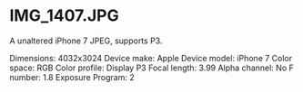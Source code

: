 # IMG_1407.JPG

A unaltered iPhone 7 JPEG, supports P3.

Dimensions: 4032x3024
Device make: Apple
Device model: iPhone 7
Color space: RGB
Color profile: Display P3
Focal length: 3.99
Alpha channel: No
F number: 1.8
Exposure Program: 2
